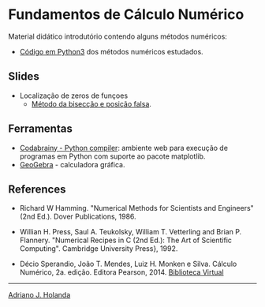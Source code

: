 # Fundamentos de Cálculo Numérico

Material didático introdutório contendo alguns métodos numéricos:

- [Código em Python3](numcalc) dos métodos numéricos estudados.

## Slides

* Localização de zeros de funçoes
	* [Método da bisecção e posição falsa](https://drive.google.com/file/d/1RP35YrcT4St21zLcbtAWRLXTZU10UJQb/view?usp=sharing).

## Ferramentas

- [Codabrainy - Python compiler](https://www.codabrainy.com/en/python-compiler/): ambiente web para execução 
de programas em Python com suporte ao pacote matplotlib.
- [GeoGebra](https://www.geogebra.org/graphing) - calculadora
gráfica. 

## References

- Richard W Hamming. "Numerical Methods for Scientists and Engineers" (2nd Ed.).
Dover Publications, 1986.

- Willian H. Press, Saul A. Teukolsky, William T. Vetterling 
and Brian P. Flannery. "Numerical Recipes in C (2nd Ed.): The Art of Scientific Computing".
Cambridge University Press}, 1992.

- Décio Sperandio, João T. Mendes, Luiz H. Monken e Silva.
Cálculo Numérico, 2a. edição. Editora Pearson, 2014. 
[Biblioteca Virtual](https://plataforma.bvirtual.com.br/Acervo/Publicacao/22444)

---
[Adriano J. Holanda](https://ajholanda.github.io)
